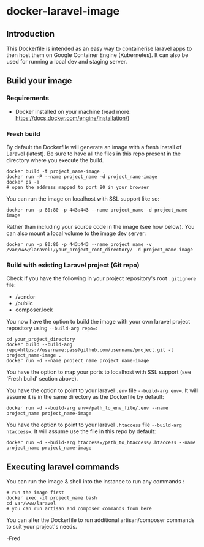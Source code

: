# docker-laravel-image

## Introduction
This Dockerfile is intended as an easy way to containerise laravel apps to then host them on Google Container Engine (Kubernetes). It can also be used for running a local dev and staging server.

## Build your image

### Requirements
* Docker installed on your machine (read more: https://docs.docker.com/engine/installation/)

### Fresh build
By default the Dockerfile will generate an image with a fresh install of Laravel (latest). Be sure to have all the files in this repo present in the directory where you execute the build.

```shell
docker build -t project_name-image .
docker run -P --name project_name -d project_name-image
docker ps -a
# open the address mapped to port 80 in your browser  
```

You can run the image on localhost with SSL support like so:
```shell
docker run -p 80:80 -p 443:443 --name project_name -d project_name-image
```

Rather than including your source code in the image (see how below). You can also mount a local volume to the image dev server:
```shell
docker run -p 80:80 -p 443:443 --name project_name -v /var/www/laravel:/your_project_root_directory/ -d project_name-image
```

### Build with existing Laravel project (Git repo)

Check if you have the following in your project repository's root `.gitignore` file:
* /vendor
* /public
* composer.lock

You now have the option to build the image with your own laravel project repository using `--build-arg repo=`:
```shell
cd your_project_directory
docker build --build-arg repo=https://username:pass@github.com/username/project.git -t project_name-image .
docker run -d --name project_name project_name-image
```

You have the option to map your ports to localhost with SSL support (see 'Fresh build' section above).

You have the option to point to your laravel `.env` file `--build-arg env=`. It will assume it is in the same directory as the Dockerfile by default:
```shell
docker run -d --build-arg env=/path_to_env_file/.env --name project_name project_name-image
```

You have the option to point to your laravel `.htaccess` file `--build-arg htaccess=`. It will assume use the file in this repo by default:
```shell
docker run -d --build-arg htaccess=/path_to_htaccess/.htaccess --name project_name project_name-image
```

## Executing laravel commands
You can run the image & shell into the instance to run any commands :
```shell
# run the image first
docker exec -it project_name bash
cd var/www/laravel
# you can run artisan and composer commands from here
```

You can alter the Dockerfile to run additional artisan/composer commands to suit your project's needs.

-Fred
